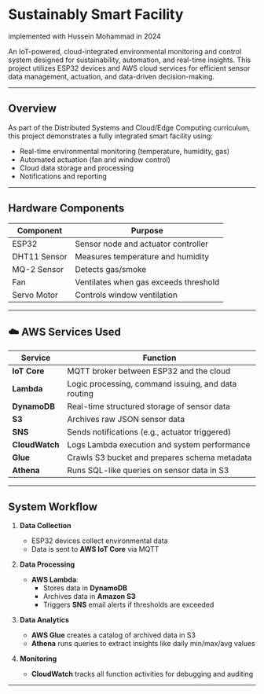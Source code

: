 # Sustainably Smart Facility
implemented with Hussein Mohammad in 2024

An IoT-powered, cloud-integrated environmental monitoring and control system designed for sustainability, automation, and real-time insights. This project utilizes ESP32 devices and AWS cloud services for efficient sensor data management, actuation, and data-driven decision-making.

---

##  Overview

As part of the Distributed Systems and Cloud/Edge Computing curriculum, this project demonstrates a fully integrated smart facility using:

- Real-time environmental monitoring (temperature, humidity, gas)
- Automated actuation (fan and window control)
- Cloud data storage and processing
- Notifications and reporting

---

##  Hardware Components

| Component       | Purpose                                |
|----------------|----------------------------------------|
| ESP32           | Sensor node and actuator controller    |
| DHT11 Sensor    | Measures temperature and humidity      |
| MQ-2 Sensor     | Detects gas/smoke                      |
| Fan             | Ventilates when gas exceeds threshold  |
| Servo Motor     | Controls window ventilation            |

---

## ☁️ AWS Services Used

| Service         | Function                                                    |
|----------------|-------------------------------------------------------------|
| **IoT Core**    | MQTT broker between ESP32 and the cloud                    |
| **Lambda**      | Logic processing, command issuing, and data routing        |
| **DynamoDB**    | Real-time structured storage of sensor data                |
| **S3**          | Archives raw JSON sensor data                              |
| **SNS**         | Sends notifications (e.g., actuator triggered)             |
| **CloudWatch**  | Logs Lambda execution and system performance               |
| **Glue**        | Crawls S3 bucket and prepares schema metadata              |
| **Athena**      | Runs SQL-like queries on sensor data in S3                 |

---

##  System Workflow

1. **Data Collection**
   - ESP32 devices collect environmental data
   - Data is sent to **AWS IoT Core** via MQTT

2. **Data Processing**
   - **AWS Lambda**:
     - Stores data in **DynamoDB**
     - Archives data in **Amazon S3**
     - Triggers **SNS** email alerts if thresholds are exceeded

3. **Data Analytics**
   - **AWS Glue** creates a catalog of archived data in S3
   - **Athena** runs queries to extract insights like daily min/max/avg values

4. **Monitoring**
   - **CloudWatch** tracks all function activities for debugging and auditing

---




